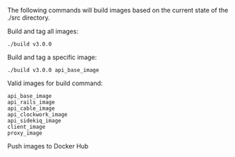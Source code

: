 The following commands will build images based on the current state of the ./src
directory.

Build and tag all images:
```
./build v3.0.0
```

Build and tag a specific image:
```
./build v3.0.0 api_base_image
```

Valid images for build command:
```
api_base_image
api_rails_image
api_cable_image
api_clockwork_image
api_sidekiq_image
client_image
proxy_image
```

Push images to Docker Hub
